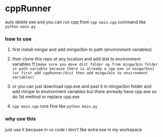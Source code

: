 # cppRunner
auto delete exe and you can run cpp from `cpp main.cpp` command like `python main.py `

### how to use
1) first install mingw and add mingw/bin to path (environment variables)
2) then clone this repo at any location and add dist to environment variables !!!`[make sure you move dist folder up from mingw/bin folder in path variable because there is already a cpp.exe in mingw/bin]` `(or first add cppRunner/dist then add mingw/bin to environment variables)`
3) or you can just download cpp.exe and past it in mingw/bin folder and add mingw to environment variables but there anready have cpp.exe so do 1st method or replace cpp.exe

5) `cpp main.cpp` runs fine like `python main.py`

### why use this
just use it because in vs code i don't like extra exe in my workspace
